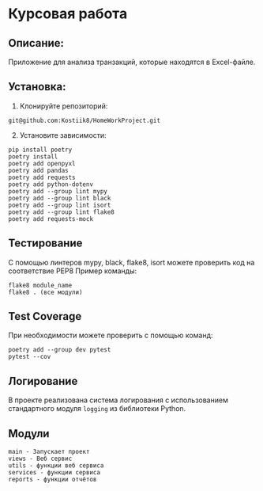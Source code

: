 # Курсовая работа
## Описание:
Приложение для анализа транзакций, которые находятся в Excel-файле.
## Установка:
1. Клонируйте репозиторий:
```
git@github.com:Kostiik8/HomeWorkProject.git
```
2. Установите зависимости:
```
pip install poetry
poetry install
poetry add openpyxl
poetry add pandas
poetry add requests
poetry add python-dotenv 
poetry add --group lint mypy
poetry add --group lint black
poetry add --group lint isort
poetry add --group lint flake8 
poetry add requests-mock

```
## Тестирование
С помощью линтеров mypy, black, flake8, isort можете проверить код на соответствие PEP8
Пример команды:
```
flake8 module_name
flake8 . (все модули)
```

## Test Coverage
При необходимости можете проверить с помощью команд:
```
poetry add --group dev pytest
pytest --cov 
```

## Логирование
В проекте реализована система логирования с использованием стандартного модуля `logging` из библиотеки Python.

## Модули
```
main - Запускает проект
views - Веб сервис
utils - функции веб сервиса
services - функции сервиса
reports - функции отчётов

```